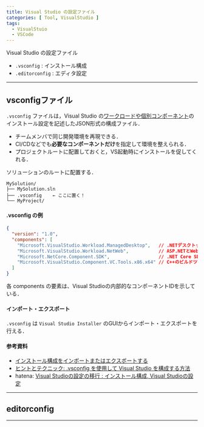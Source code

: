 ```yaml
---
title: Visual Studio の設定ファイル
categories: [ Tool, VisualStudio ]
tags:
  - VisualStuio
  - VSCode
---
```


Visual Studio の設定ファイル

- `.vsconfig` : インストール構成 
- `.editorconfig` : エディタ設定


---

## vsconfigファイル

`.vsconfig` ファイルは，Visual Studio の[ワークロードや個別コンポーネント][VisualStudioのワークロードIDとコンポーネントID]のインストール設定を記述したJSON形式の構成ファイル．
- チームメンバで同じ開発環境を再現できる．
- CI/CDなどでも**必要なコンポーネントだけ**を指定して環境を整えられる．
- プロジェクトルートに配置しておくと，VS起動時にインストールを促してくれる．


ソリューションのルートに配置する．

```
MySolution/
├── MySolution.sln
├── .vsconfig    ← ここに置く！
└── MyProject/
```

#### .vsconfig の例

```json
{
  "version": "1.0",
  "components": [
    "Microsoft.VisualStudio.Workload.ManagedDesktop",   // .NETデスクトップ開発
    "Microsoft.VisualStudio.Workload.NetWeb",           // ASP.NETとWeb開発
    "Microsoft.NetCore.Component.SDK",                  // .NET Core SDK
    "Microsoft.VisualStudio.Component.VC.Tools.x86.x64" // C++のビルドツール
  ]
}
```

各 components の要素は、Visual Studioの内部的なコンポーネントIDを示している．

#### インポート・エクスポート

`.vsconfig` は `Visual Studio Installer` のGUIからインポート・エクスポートを行える．


#### 参考資料
- [インストール構成をインポートまたはエクスポートする](https://learn.microsoft.com/ja-jp/visualstudio/install/import-export-installation-configurations?view=vs-2022)
- [ヒントとテクニック: .vsconfig を使用して Visual Studio を構成する方法](https://learn.microsoft.com/ja-jp/shows/visual-studio-2022-launch-event/tips-and-tricks-how-to-configure-visual-studio-with-dotvsconfig)
- hatena: [Visual Studioの設定の移行 : インストール構成, Visual Studioの設定](https://shuhelohelo.hatenablog.com/entry/2020/07/17/140631)

---

## editorconfig



---


<!-- Link -->
[VisualStudioのワークロードIDとコンポーネントID]: https://learn.microsoft.com/ja-jp/visualstudio/install/workload-and-component-ids?view=vs-2022